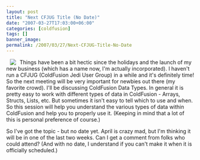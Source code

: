 ```yaml
---
layout: post
title: "Next CFJUG Title (No Date)"
date: "2007-03-27T17:03:00+06:00"
categories: [coldfusion]
tags: []
banner_image: 
permalink: /2007/03/27/Next-CFJUG-Title-No-Date
---
```


<img src="http://ray.camdenfamily.com/images/seal.gif" align="left" hspace="10">

Things have been a bit hectic since the holidays and the launch of my new business (which has a name now, I'm actually incorporated). I haven't run a CFJUG (ColdFusion Jedi User Group) in a while and it's definitely time! So the next meeting will be very important for newbies out there (my favorite crowd). I'll be discussing ColdFusion Data Types. In general it is pretty easy to work with different types of data in ColdFusion - Arrays, Structs, Lists, etc. But sometimes it isn't easy to tell which to use and when. So this session will help you understand the various types of data within ColdFusion and help you to properly use it. (Keeping in mind that a lot of this is personal preference of course.)

So I've got the topic - but no date yet. April is crazy mad, but I'm thinking it will be in one of the last two weeks. Can I get a comment from folks who could attend? (And with no date, I understand if you can't make it when it is officially scheduled.)

<br clear="left">